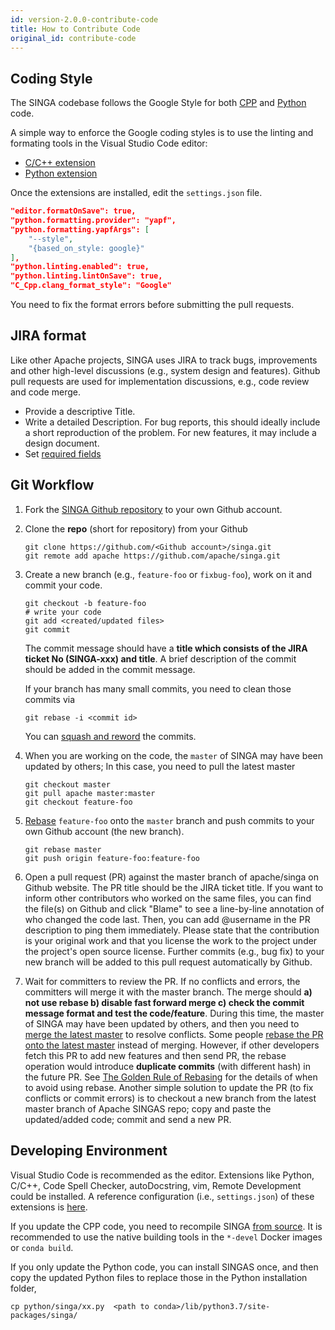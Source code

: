 ```yaml
---
id: version-2.0.0-contribute-code
title: How to Contribute Code
original_id: contribute-code
---
```


<!--- Licensed to the Apache Software Foundation (ASF) under one or more contributor license agreements.  See the NOTICE file distributed with this work for additional information regarding copyright ownership.  The ASF licenses this file to you under the Apache License, Version 2.0 (the "License"); you may not use this file except in compliance with the License.  You may obtain a copy of the License at http://www.apache.org/licenses/LICENSE-2.0 Unless required by applicable law or agreed to in writing, software distributed under the License is distributed on an "AS IS" BASIS, WITHOUT WARRANTIES OR CONDITIONS OF ANY KIND, either express or implied.  See the License for the specific language governing permissions and limitations under the License.  -->


## Coding Style

The SINGA codebase follows the Google Style for both [CPP](http://google-styleguide.googlecode.com/svn/trunk/cppguide.xml) and [Python](http://google.github.io/styleguide/pyguide.html) code.

A simple way to enforce the Google coding styles is to use the linting and formating tools in the Visual Studio Code editor:

  * [C/C++ extension](https://marketplace.visualstudio.com/items?itemName=ms-vscode.cpptools)
  * [Python extension](https://marketplace.visualstudio.com/items?itemName=ms-python.python)

Once the extensions are installed, edit the `settings.json` file.
```json
"editor.formatOnSave": true,
"python.formatting.provider": "yapf",
"python.formatting.yapfArgs": [
    "--style",
    "{based_on_style: google}"
],
"python.linting.enabled": true,
"python.linting.lintOnSave": true,
"C_Cpp.clang_format_style": "Google"
```

You need to fix the format errors before submitting the pull requests.

## JIRA format

Like other Apache projects, SINGA uses JIRA to track bugs, improvements and
other high-level discussions (e.g., system design and features).  Github pull requests are
used for implementation discussions, e.g., code review and code merge.

* Provide a descriptive Title.
* Write a detailed Description. For bug reports, this should ideally include a
  short reproduction of the problem. For new features, it may include a design
  document.
* Set [required fields](https://cwiki.apache.org/confluence/display/SPARK/Contributing+to+Spark#ContributingtoSpark-JIRA)

## Git Workflow


1. Fork the [SINGA Github repository](https://github.com/apache/singa) to your own Github account. 

2. Clone the **repo** (short for repository) from your Github
    ```shell
    git clone https://github.com/<Github account>/singa.git
    git remote add apache https://github.com/apache/singa.git
    ```

3. Create a new branch (e.g., `feature-foo` or `fixbug-foo`), work on it and commit your code. 
    ```shell
    git checkout -b feature-foo
    # write your code
    git add <created/updated files>
    git commit
    ```

    The commit message should have a **title which consists of the JIRA ticket No (SINGA-xxx) and title**. A brief description of the commit should be added in the commit message.

    If your branch has many small commits, you need to clean those commits via 
    ```shell
    git rebase -i <commit id>
    ```

    You can [squash and reword](https://help.github.com/en/articles/about-git-rebase) the commits.

4. When you are working on the code, the `master` of SINGA may have been updated by others; In this case, you need to pull the latest master
    ```shell
    git checkout master
    git pull apache master:master
    git checkout feature-foo
    ```

5. [Rebase](https://git-scm.com/book/en/v2/Git-Branching-Rebasing) `feature-foo` onto the `master` branch and push commits to your own Github account (the new branch).
    ```shell
    git rebase master
    git push origin feature-foo:feature-foo
    ```

6. Open a pull request (PR) against the master branch of apache/singa on Github website. The PR title should be the JIRA ticket title. If you want to inform other contributors who worked on the same files, you can find the file(s) on Github and click "Blame" to see a line-by-line annotation of who changed the code last.  Then, you can add @username in the PR description to ping them immediately. Please state that the contribution is your original work and that you license the work to the project under the project's open source license. Further commits (e.g., bug fix) to your new branch will be added to this pull request automatically by Github.

7. Wait for committers to review the PR. If no conflicts and errors, the committers will merge it with the master branch. The merge should **a) not use rebase b) disable fast forward merge c) check the commit message format and test the code/feature**. During this time, the master of SINGA may have been updated by others, and then you need to [merge the latest master](https://docs.fast.ai/dev/git.html#how-to-keep-your-feature-branch-up-to-date) to resolve conflicts. Some people [rebase the PR onto the latest master](https://github.com/edx/edx-platform/wiki/How-to-Rebase-a-Pull-Request) instead of merging. However, if other developers fetch this PR to add new features and then send PR, the rebase operation would introduce **duplicate commits** (with different hash) in the future PR. See [The Golden Rule of Rebasing](https://www.atlassian.com/git/tutorials/merging-vs-rebasing) for the details of when to avoid using rebase. Another simple solution to update the PR (to fix conflicts or commit errors) is to checkout a new branch from the latest master branch of Apache SINGAS repo; copy and paste the updated/added code; commit and send a new PR.


## Developing Environment

Visual Studio Code is recommended as the editor. Extensions like Python, C/C++, Code Spell Checker, autoDocstring, vim, Remote Development could be installed. A reference configuration (i.e., `settings.json`) of these extensions is [here](https://gist.github.com/nudles/3d23cfb6ffb30ca7636c45fe60278c55).

If you update the CPP code, you need to recompile SINGA [from source](./build.md). It is recommended to use the native building tools in the `*-devel` Docker images or `conda build`.

If you only update the Python code, you can install SINGAS once, and then copy the updated Python files to replace those in the Python installation folder, 
```shell
cp python/singa/xx.py  <path to conda>/lib/python3.7/site-packages/singa/
```